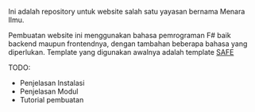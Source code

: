 Ini adalah repository untuk website salah satu yayasan bernama Menara Ilmu.

Pembuatan website ini menggunakan bahasa pemrograman F# baik backend maupun frontendnya, dengan tambahan beberapa bahasa yang diperlukan. Template yang digunakan awalnya adalah template [SAFE](https://github.com/SAFE-Stack/SAFE-BookStore)

TODO: 
- Penjelasan Instalasi
- Penjelasan Modul
- Tutorial pembuatan

